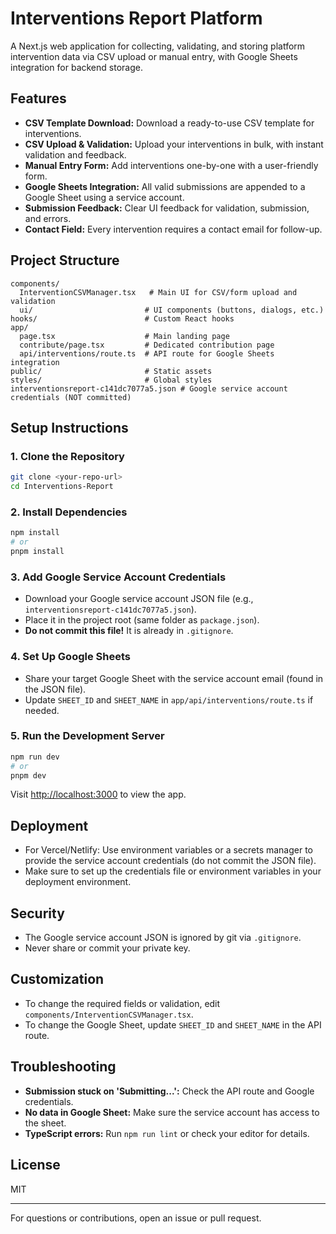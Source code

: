 # Interventions Report Platform

A Next.js web application for collecting, validating, and storing platform intervention data via CSV upload or manual entry, with Google Sheets integration for backend storage.

## Features

- **CSV Template Download:** Download a ready-to-use CSV template for interventions.
- **CSV Upload & Validation:** Upload your interventions in bulk, with instant validation and feedback.
- **Manual Entry Form:** Add interventions one-by-one with a user-friendly form.
- **Google Sheets Integration:** All valid submissions are appended to a Google Sheet using a service account.
- **Submission Feedback:** Clear UI feedback for validation, submission, and errors.
- **Contact Field:** Every intervention requires a contact email for follow-up.

## Project Structure

```
components/
  InterventionCSVManager.tsx   # Main UI for CSV/form upload and validation
  ui/                         # UI components (buttons, dialogs, etc.)
hooks/                        # Custom React hooks
app/
  page.tsx                    # Main landing page
  contribute/page.tsx         # Dedicated contribution page
  api/interventions/route.ts  # API route for Google Sheets integration
public/                       # Static assets
styles/                       # Global styles
interventionsreport-c141dc7077a5.json # Google service account credentials (NOT committed)
```

## Setup Instructions

### 1. Clone the Repository
```sh
git clone <your-repo-url>
cd Interventions-Report
```

### 2. Install Dependencies
```sh
npm install
# or
pnpm install
```

### 3. Add Google Service Account Credentials
- Download your Google service account JSON file (e.g., `interventionsreport-c141dc7077a5.json`).
- Place it in the project root (same folder as `package.json`).
- **Do not commit this file!** It is already in `.gitignore`.

### 4. Set Up Google Sheets
- Share your target Google Sheet with the service account email (found in the JSON file).
- Update `SHEET_ID` and `SHEET_NAME` in `app/api/interventions/route.ts` if needed.

### 5. Run the Development Server
```sh
npm run dev
# or
pnpm dev
```
Visit [http://localhost:3000](http://localhost:3000) to view the app.

## Deployment
- For Vercel/Netlify: Use environment variables or a secrets manager to provide the service account credentials (do not commit the JSON file).
- Make sure to set up the credentials file or environment variables in your deployment environment.

## Security
- The Google service account JSON is ignored by git via `.gitignore`.
- Never share or commit your private key.

## Customization
- To change the required fields or validation, edit `components/InterventionCSVManager.tsx`.
- To change the Google Sheet, update `SHEET_ID` and `SHEET_NAME` in the API route.

## Troubleshooting
- **Submission stuck on 'Submitting...':** Check the API route and Google credentials.
- **No data in Google Sheet:** Make sure the service account has access to the sheet.
- **TypeScript errors:** Run `npm run lint` or check your editor for details.

## License
MIT

---

For questions or contributions, open an issue or pull request.

